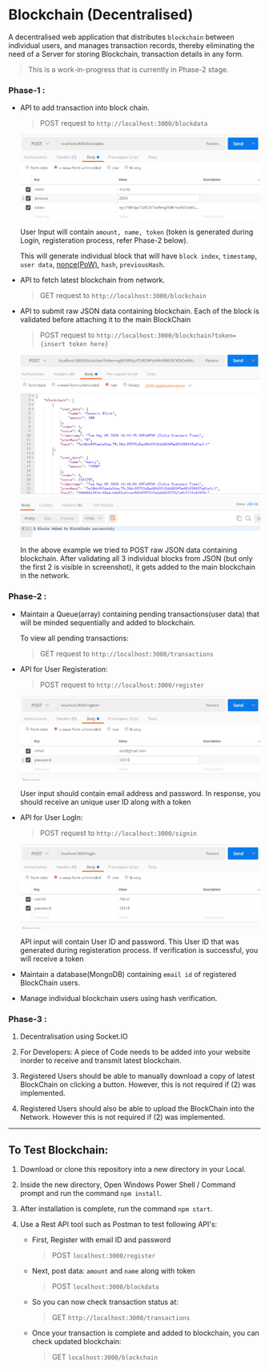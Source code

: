 # Blockchain (Decentralised)


A decentralised web application that distributes `blockchain` between individual users, and manages transaction records, thereby eliminating the need of a Server for storing Blockchain, transaction details in any form.

> This is a work-in-progress that is currently in Phase-2 stage.


### Phase-1 : 

- API to add transaction into block chain.

	> POST request to `http://localhost:3000/blockdata`


	![Post blockdata API example](git_images/blockdata.jpg)

	User Input will contain `amount, name, token` (token is generated during Login, registeration process, refer Phase-2 below).

	This will generate individual block that will have `block index`, `timestamp`, `user data`, [nonce(PoW)](https://www.bitcoinmining.com/what-is-proof-of-work), `hash`, `previousHash`.

- API to fetch latest blockchain from network.

	> GET request to `http://localhost:3000/blockchain`

- API to submit raw JSON data containing blockchain. Each of the block is validated before attaching it to the main BlockChain

	> POST request to `http://localhost:3000/blockchain?token={insert token here}`

	![Post blockchain API example](git_images/blockchain.jpg)

	In the above example we tried to POST raw JSON data containing blockchain. After validating all 3 individual blocks from JSON (but only the first 2 is visible in screenshot), it gets added to the main blockchain in the network.

	

	



### Phase-2 : 

- Maintain a Queue(array) containing pending transactions(user data) that will be minded sequentially and added to blockchain.

	To view all pending transactions:

	> GET request to `http://localhost:3000/transactions`

- API for User Registeration:

	> POST request to `http://localhost:3000/register`

	![User Register API example](git_images/register.jpg)

	User input should contain email address and password. In response, you should receive an unique user ID along with a token


- API for User LogIn:

	> POST request to `http://localhost:3000/signin`


	![User Login API example](git_images/login.jpg)

	
	API input will contain User ID and password. This User ID that was generated during registeration process.
	If verification is successful, you will receive a token




- Maintain a database(MongoDB) containing `email id` of registered BlockChain users.

- Manage individual blockchain users using hash verification.


### Phase-3 :

1) Decentralisation using Socket.IO

2) For Developers: A piece of Code needs to be added into your website inorder to receive and transmit latest blockchain.

3) Registered Users should be able to manually download a copy of latest BlockChain on clicking a button. However, this is not required if (2) was implemented.

4) Registered Users should also be able to upload the BlockChain into the Network. However this is not required if (2) was implemented.


---

## To Test Blockchain:

1) Download or clone this repository into a new directory in your Local.

2) Inside the new directory, Open Windows Power Shell / Command prompt and run the command `npm install`.

3) After installation is complete, run the command `npm start`.

4) Use a Rest API tool such as Postman to test following API's:

	- First, Register with email ID and password

		> POST `localhost:3000/register`

	- Next, post data: `amount` and `name` along with token

		> POST `localhost:3000/blockdata`

	- So you can now check transaction status at:

		> GET `http://localhost:3000/transactions`

	- Once your transaction is complete and added to blockchain, you can check updated blockchain:

		> GET `localhost:3000/blockchain`
